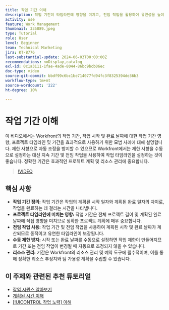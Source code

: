 ```yaml
---
title: 작업 기간 이해
description: 작업 기간이 타임라인에 영향을 미치고, 전임 작업을 활용하여 유연성을 높이고, 수동 제한을 방지하고, 리소스 관리 및 일정을 최적화하여 Workfront에서 정확한 프로젝트 계획을 수립할 수 있습니다.
activity: use
feature: Work Management
thumbnail: 335089.jpeg
type: Tutorial
role: User
level: Beginner
team: Technical Marketing
jira: KT-8776
last-substantial-update: 2024-06-03T00:00:00Z
recommendations: noDisplay,catalog
exl-id: 0c1a3111-1fae-4ade-8044-86bc9bcb06ec
doc-type: video
source-git-commit: bbdf99c6bc1be714077fd94fc3f8325394de36b3
workflow-type: tm+mt
source-wordcount: '222'
ht-degree: 10%

---
```


# 작업 기간 이해

이 비디오에서는 Workfront의 작업 기간, 작업 시작 및 완료 날짜에 대한 작업 기간 영향, 프로젝트 타임라인 및 기간을 효과적으로 사용하기 위한 모범 사례에 대해 설명합니다.
제한 사항으로 자동 조정을 방지할 수 있으므로 Workfront에서는 제한 사항을 수동으로 설정하는 대신 지속 기간 및 전임 작업을 사용하여 작업 타임라인을 설정하는 것이 좋습니다.
&#x200B;정확한 기간은 효과적인 프로젝트 계획 및 리소스 관리에 중요합니다.


>[!VIDEO](https://video.tv.adobe.com/v/335089/?quality=12&learn=on&enablevpops=1)

## 핵심 사항

* **작업 기간 정의:** 작업 기간은 작업의 계획된 시작 일자와 계획된 완료 일자의 차이로, 작업을 완료하는 데 걸리는 시간을 나타냅니다. &#x200B;
* **프로젝트 타임라인에 미치는 영향:** 작업 기간은 전체 프로젝트 길이 및 계획된 완료 날짜에 직접 영향을 미치므로 정확한 프로젝트 계획에 매우 중요합니다. &#x200B;
* **전임 작업 사용:** 작업 기간 및 전임 작업을 사용하여 계획된 시작 및 완료 날짜가 계산되므로 동적이고 유연한 타임라인이 보장됩니다. &#x200B;
* **수동 제한 방지:** 시작 또는 완료 날짜를 수동으로 설정하면 작업 제한이 만들어지므로 기간 또는 전임 작업이 변경될 때 자동으로 조정되지 않을 수 있습니다. &#x200B;
* **리소스 관리:** 기간은 Workfront의 리소스 관리 및 예약 도구에 필수적이며, 이를 통해 정확한 리소스 추정치와 팀 가용성 계획을 수립할 수 있습니다. &#x200B;


## 이 주제와 관련된 추천 튜토리얼

* [작업 시퀀스 알아보기](/help/manage-work/tasks/learn-to-sequence-tasks.md)
* [계획된 시간 이해](/help/manage-work/tasks/understand-planned-hours.md)
* [[!UICONTROL 작업 노력] 이해](/help/manage-work/tasks/understand-work-effort.md)

